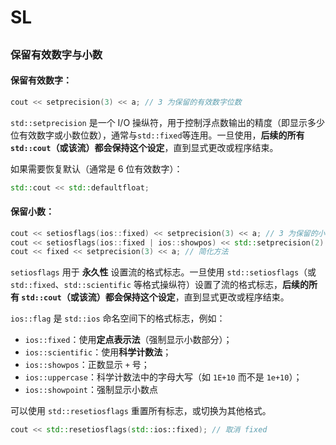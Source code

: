 # SL

## <iomanip>

### 保留有效数字与小数

#### 保留有效数字：

```c++
cout << setprecision(3) << a; // 3 为保留的有效数字位数
```

`std::setprecision` 是一个 I/O 操纵符，用于控制浮点数输出的精度（即显示多少位有效数字或小数位数），通常与`std::fixed`等连用。一旦使用，**后续的所有 `std::cout`（或该流）都会保持这个设定**，直到显式更改或程序结束。

如果需要恢复默认（通常是 6 位有效数字）：

```c++
std::cout << std::defaultfloat; 
```



#### 保留小数：

```c++
cout << setiosflags(ios::fixed) << setprecision(3) << a; // 3 为保留的小数位数
cout << setiosflags(ios::fixed | ios::showpos) << std::setprecision(2) << num << std::endl; // 同时启用 fixed 与 showpos
cout << fixed << setprecision(3) << a; // 简化方法
```

`setiosflags` 用于 **永久性** 设置流的格式标志。一旦使用 `std::setiosflags`（或 `std::fixed`、`std::scientific` 等格式操纵符）设置了流的格式标志，**后续的所有 `std::cout`（或该流）都会保持这个设定**，直到显式更改或程序结束。

 `ios::flag` 是 `std::ios` 命名空间下的格式标志，例如：

- `ios::fixed`：使用**定点表示法**（强制显示小数部分）；
- `ios::scientific`：使用**科学计数法**；
- `ios::showpos`：正数显示 `+` 号；
- `ios::uppercase`：科学计数法中的字母大写（如 `1E+10` 而不是 `1e+10`）；
- `ios::showpoint`：强制显示小数点

可以使用 `std::resetiosflags` 重置所有标志，或切换为其他格式。

```c++
cout << std::resetiosflags(std::ios::fixed); // 取消 fixed
```



